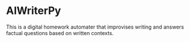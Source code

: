 # AIWriterPy
This is a digital homework automater that improvises writing and answers factual questions based on written contexts.
